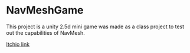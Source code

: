 # NavMeshGame

This project is a unity 2.5d mini game was made as a class project to test out the capabilities of NavMesh.

[Itchio link](https://arekk.itch.io/navmesh-minigame)
